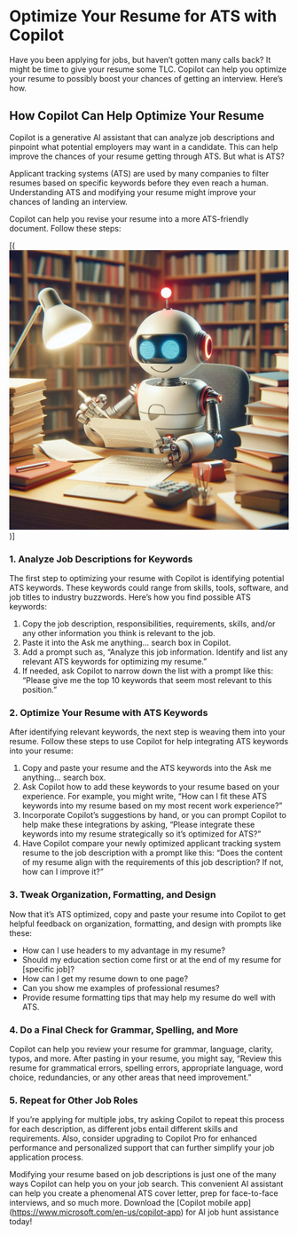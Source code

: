 # Optimize Your Resume for ATS with Copilot  
  
Have you been applying for jobs, but haven’t gotten many calls back? It might be time to give your resume some TLC. Copilot can help you optimize your resume to possibly boost your chances of getting an interview. Here’s how.  
  
## How Copilot Can Help Optimize Your Resume  
  
Copilot is a generative AI assistant that can analyze job descriptions and pinpoint what potential employers may want in a candidate. This can help improve the chances of your resume getting through ATS. But what is ATS?  
  
Applicant tracking systems (ATS) are used by many companies to filter resumes based on specific keywords before they even reach a human. Understanding ATS and modifying your resume might improve your chances of landing an interview.  
  
Copilot can help you revise your resume into a more ATS-friendly document. Follow these steps:

[(<img src=".images/MSFT-A-cartoon-robot-looking-through-resumes.jpeg">)]
  
### 1. Analyze Job Descriptions for Keywords  
  
The first step to optimizing your resume with Copilot is identifying potential ATS keywords. These keywords could range from skills, tools, software, and job titles to industry buzzwords. Here’s how you find possible ATS keywords:  
  
1. Copy the job description, responsibilities, requirements, skills, and/or any other information you think is relevant to the job.  
2. Paste it into the Ask me anything… search box in Copilot.  
3. Add a prompt such as, “Analyze this job information. Identify and list any relevant ATS keywords for optimizing my resume.”  
4. If needed, ask Copilot to narrow down the list with a prompt like this: “Please give me the top 10 keywords that seem most relevant to this position.”  
  
### 2. Optimize Your Resume with ATS Keywords  
  
After identifying relevant keywords, the next step is weaving them into your resume. Follow these steps to use Copilot for help integrating ATS keywords into your resume:  
  
1. Copy and paste your resume and the ATS keywords into the Ask me anything… search box.  
2. Ask Copilot how to add these keywords to your resume based on your experience. For example, you might write, “How can I fit these ATS keywords into my resume based on my most recent work experience?”  
3. Incorporate Copilot’s suggestions by hand, or you can prompt Copilot to help make these integrations by asking, “Please integrate these keywords into my resume strategically so it’s optimized for ATS?”  
4. Have Copilot compare your newly optimized applicant tracking system resume to the job description with a prompt like this: “Does the content of my resume align with the requirements of this job description? If not, how can I improve it?”  
  
### 3. Tweak Organization, Formatting, and Design  
  
Now that it’s ATS optimized, copy and paste your resume into Copilot to get helpful feedback on organization, formatting, and design with prompts like these:  
  
- How can I use headers to my advantage in my resume?  
- Should my education section come first or at the end of my resume for [specific job]?  
- How can I get my resume down to one page?  
- Can you show me examples of professional resumes?  
- Provide resume formatting tips that may help my resume do well with ATS.  
  
### 4. Do a Final Check for Grammar, Spelling, and More  
  
Copilot can help you review your resume for grammar, language, clarity, typos, and more. After pasting in your resume, you might say, “Review this resume for grammatical errors, spelling errors, appropriate language, word choice, redundancies, or any other areas that need improvement.”  
  
### 5. Repeat for Other Job Roles  
  
If you’re applying for multiple jobs, try asking Copilot to repeat this process for each description, as different jobs entail different skills and requirements. Also, consider upgrading to Copilot Pro for enhanced performance and personalized support that can further simplify your job application process.

Modifying your resume based on job descriptions is just one of the many ways Copilot can help you on your job search. This convenient AI assistant can help you create a phenomenal ATS cover letter, prep for face-to-face interviews, and so much more. Download the [Copilot mobile app] (https://www.microsoft.com/en-us/copilot-app) for AI job hunt assistance today!
